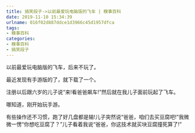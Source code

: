 ```yaml
---
title: 搞笑段子->以前最爱玩电脑版的飞车 | 糗事百科
date: 2019-11-10 15:34:39
urlname: 016f02d887ddce1d3966c45d1957dfca
tags: 
- 糗事百科
categories:
- 糗事百科
- 搞笑段子
---
```

以前最爱玩电脑版的飞车，后来不玩了。

最近发现有手游版的了，就下载了一个。

注册以后跟六岁的儿子说“来!看爸爸飙车!”然后就在我儿子面前玩起了飞车。

哪知道，刚开始玩手游。

有些操作还不习惯，跑了好几盘都是输!儿子突然说“爸爸，咱们去买豆腐吧!”我微微一愣“你想吃豆腐了？”儿子看着我说“爸爸，你这技术就买块豆腐撞死算了!”


